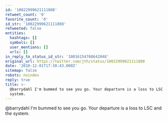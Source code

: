 ```yaml
---
id: '10022999621111808'
retweet_count: '0'
favorite_count: '0'
id_str: '10022999621111808'
retweeted: false
entities:
  hashtags: []
  symbols: []
  user_mentions: []
  urls: []
in_reply_to_status_id_str: '10016154768642048'
original_url: https://twitter.com/jth/status/10022999621111808
date: '2010-12-01T17:30:43.000Z'
sitemap: false
robots: noindex
reply: true
title: >-
  @barrydahl I'm bummed to see you go. Your departure is a loss to LSC and the
  system.
---
```


@barrydahl I'm bummed to see you go. Your departure is a loss to LSC and the system.